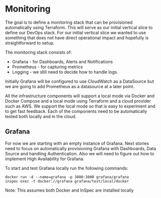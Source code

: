 # Monitoring

The goal is to define a monitoring stack that can be provisioned automatically using Terraform. This will serve as our initial vertical slice to define our DevOps stack.
For our initial vertical slice we wanted to use something that does not have direct operational impact and hopefully is straightforward to setup.

The monitoring stack consists of:
* Grafana - for Dashboards, Alerts and Notifications
* Prometheus  - for capturing metrics
* Logging - we still need to decide how to handle logs.

Initially Grafana will be configured to use CloudWatch as a DataSource but we are going to add Prometheus as a datasource at a later point.

All the infrastructure components will support a local mode via Docker and Docker Compose and a local mode using Terraform and a cloud provider such as AWS.
We support the local mode so that is easy to experiment and to get fast feedback. Each of the components need to be automatically tested both locally and in the cloud.

## Grafana

For now we are starting with an empty instance of Grafana. Next stories need
to focus on automatically provisioning Grafana with Dashboards, Data Source and handling Authentication. Also we will need to figure out how to implement High Availability for Grafana.

To start and test Grafana locally run the following commands:


```
docker run -d --name=grafana -p 3000:3000 grafana/grafana
inspec exec -t docker://grafana grafana/test/local/docker
```

Note: This assumes both Docker and InSpec are installed locally
